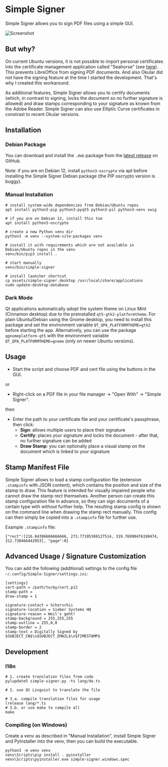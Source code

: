 # Simple Signer
Simple Signer allows you to sign PDF files using a simple GUI.

![Screenshot](.github/screenshot.png)

## But why?
On current Ubuntu versions, it is not possible to import personal certificates into the certificate management application called "Seahorse" (see [here](https://gitlab.gnome.org/GNOME/seahorse/-/issues/232)). This prevents LibreOffice from signing PDF documents. And also Okular did not have the signing feature at the time I started the development. That's why I created this workaround.

As additional features, Simple Signer allows you to certify documents (which, in contrast to signing, locks the document so no further signature is allowed) and draw stamps corresponding to your signature as known from the Adobe Reader. Simple Signer can also use Elliptic Curve certificates in constrast to recent Okular versions.

## Installation
### Debian Package
You can download and install the `.deb` package from the [latest release](https://github.com/schorschii/Simple-Signer/releases) on GitHub.

Note: if you are on Debian 12, install `python3-oscrypto` via apt before installing the Simple Signer Debian package (the PIP oscrypto version is buggy).

### Manual Installation
```
# install system-wide dependencies from Debian/Ubuntu repos
apt install python3-pip python3-pyqt5 python3-pil python3-venv swig

# if you are on Debian 12, install this too
apt install python3-oscrypto

# create a new Python venv dir
python3 -m venv --system-site-packages venv

# install it with requirements which are not available in Debian/Ubuntu repos in the venv
venv/bin/pip3 install .

# start manually
venv/bin/simple-signer

# install launcher shortcut
cp assets/simple-signer.desktop /usr/local/share/applications
sudo update-desktop-database
```

### Dark Mode
Qt applications automatically adopt the system theme on Linux Mint (Cinnamon desktop) due to the preinstalled `qt5-gtk2-platformtheme`. For plain Ubuntu/Debian using the Gnome desktop, you need to install this package and set the environment variable `QT_QPA_PLATFORMTHEME=gtk2` before starting the app. Alternatively, you can use the package `qgnomeplatform-qt5` with the environment variable `QT_QPA_PLATFORMTHEME=gnome` (only on newer Ubuntu versions).

## Usage
- Start the script and choose PDF and cert file using the buttons in the GUI.

or

- Right-click on a PDF file in your file manager -> "Open With" -> "Simple Signer".

then

- Enter the path to your certificate file and your certificate's passphrase, then click:
  - **Sign**: allows multiple users to place their signature
  - **Certify**: places your signature and locks the document - after that, no further signature can be added
  - **Draw Stamp**: you can optionally place a visual stamp on the document which is linked to your signature

## Stamp Manifest File
Simple Signer allows to load a stamp configuration file (extension `.stampinfo` with JSON content), which contains the position and size of the stamp to draw. This feature is intended for visually impaired people who cannot draw the stamp rect themselves. Another person can create this stamp configuration file in advance, so they can sign documents of a certain type with without further help. The resulting stamp config is shown on the command line when drawing the stamp rect manually. This config can then simply be copied into a `.stampinfo` file for further use.

Example `.stampinfo` file:
```
{"rect":[216.84396666666666, 273.77105369127514, 319.76990476190474, 312.738466442953], "page":0}
```

## Advanced Usage / Signature Customization
You can add the following (additional) settings to the config file `~/.config/Simple-Signer/settings.ini`:
```
[settings]
cert-path = /path/to/my/cert.p12
stamp-path = 
draw-stamp = 1

signature-contact = Schorschii
signature-location = Sieber Systems HQ
signature-reason = Weil's geht!
stamp-background = 255,255,255
stamp-outline = 255,0,0
stamp-border = 2
stamp-text = Digitally Signed by $SUBJECT_CN$\n$SUBJECT_EMAIL$\n$TIMESTAMP$
```

## Development
### I18n
```
# 1. create translation files from code
pylupdate5 simple-signer.py -ts lang/de.ts

# 2. use Qt Linguist to translate the file

# 3.a. compile translation files for usage
lrelease lang/*.ts
# 3.b. or use make to compile all
make
```

### Compiling (on Windows)
Create a venv as described in "Manual Installation", install Simple Signer and PyInstaller into the venv, then you can build the executable.
```
python3 -m venv venv
venv\Scripts\pip install . pyinstaller
venv\Scripts\pyinstaller.exe simple-signer.windows.spec
```
